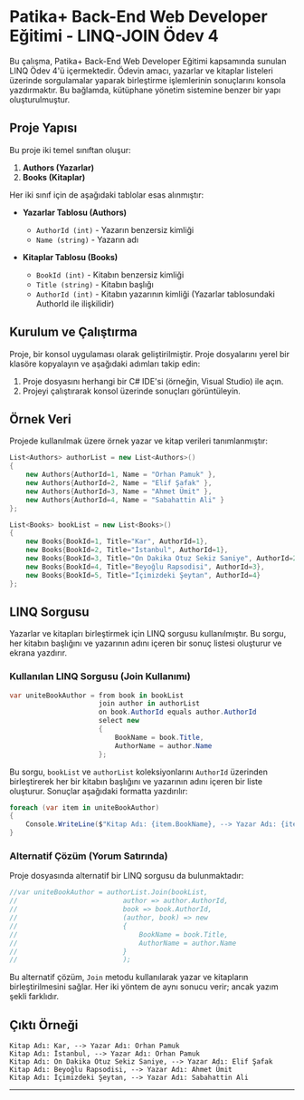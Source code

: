 ﻿

# Patika+ Back-End Web Developer Eğitimi - LINQ-JOIN Ödev 4

Bu çalışma, Patika+ Back-End Web Developer Eğitimi kapsamında sunulan LINQ Ödev 4'ü içermektedir. Ödevin amacı, yazarlar ve kitaplar listeleri üzerinde sorgulamalar yaparak birleştirme işlemlerinin sonuçlarını konsola yazdırmaktır. Bu bağlamda, kütüphane yönetim sistemine benzer bir yapı oluşturulmuştur.

## Proje Yapısı

Bu proje iki temel sınıftan oluşur:
1. **Authors (Yazarlar)**
2. **Books (Kitaplar)**

Her iki sınıf için de aşağıdaki tablolar esas alınmıştır:

- **Yazarlar Tablosu (Authors)**  
  - `AuthorId (int)` - Yazarın benzersiz kimliği  
  - `Name (string)` - Yazarın adı  

- **Kitaplar Tablosu (Books)**  
  - `BookId (int)` - Kitabın benzersiz kimliği  
  - `Title (string)` - Kitabın başlığı  
  - `AuthorId (int)` - Kitabın yazarının kimliği (Yazarlar tablosundaki AuthorId ile ilişkilidir)  

## Kurulum ve Çalıştırma

Proje, bir konsol uygulaması olarak geliştirilmiştir. Proje dosyalarını yerel bir klasöre kopyalayın ve aşağıdaki adımları takip edin:

1. Proje dosyasını herhangi bir C# IDE'si (örneğin, Visual Studio) ile açın.
2. Projeyi çalıştırarak konsol üzerinde sonuçları görüntüleyin.

## Örnek Veri

Projede kullanılmak üzere örnek yazar ve kitap verileri tanımlanmıştır:

```csharp
List<Authors> authorList = new List<Authors>()
{
    new Authors{AuthorId=1, Name = "Orhan Pamuk" },
    new Authors{AuthorId=2, Name = "Elif Şafak" },
    new Authors{AuthorId=3, Name = "Ahmet Ümit" },
    new Authors{AuthorId=4, Name = "Sabahattin Ali" }
};

List<Books> bookList = new List<Books>()
{
    new Books{BookId=1, Title="Kar", AuthorId=1},
    new Books{BookId=2, Title="İstanbul", AuthorId=1},
    new Books{BookId=3, Title="On Dakika Otuz Sekiz Saniye", AuthorId=2},
    new Books{BookId=4, Title="Beyoğlu Rapsodisi", AuthorId=3},
    new Books{BookId=5, Title="İçimizdeki Şeytan", AuthorId=4}
};
```

## LINQ Sorgusu

Yazarlar ve kitapları birleştirmek için LINQ sorgusu kullanılmıştır. Bu sorgu, her kitabın başlığını ve yazarının adını içeren bir sonuç listesi oluşturur ve ekrana yazdırır.

### Kullanılan LINQ Sorgusu (Join Kullanımı)

```csharp
var uniteBookAuthor = from book in bookList
                      join author in authorList
                      on book.AuthorId equals author.AuthorId
                      select new
                      {
                          BookName = book.Title,
                          AuthorName = author.Name
                      };
```

Bu sorgu, `bookList` ve `authorList` koleksiyonlarını `AuthorId` üzerinden birleştirerek her bir kitabın başlığını ve yazarının adını içeren bir liste oluşturur. Sonuçlar aşağıdaki formatta yazdırılır:

```csharp
foreach (var item in uniteBookAuthor)
{
    Console.WriteLine($"Kitap Adı: {item.BookName}, --> Yazar Adı: {item.AuthorName}");
}
```

### Alternatif Çözüm (Yorum Satırında)

Proje dosyasında alternatif bir LINQ sorgusu da bulunmaktadır:

```csharp
//var uniteBookAuthor = authorList.Join(bookList,
//                          author => author.AuthorId,
//                          book => book.AuthorId,
//                          (author, book) => new
//                          {
//                              BookName = book.Title,
//                              AuthorName = author.Name
//                          }
//                          );
```

Bu alternatif çözüm, `Join` metodu kullanılarak yazar ve kitapların birleştirilmesini sağlar. Her iki yöntem de aynı sonucu verir; ancak yazım şekli farklıdır.

## Çıktı Örneği

```plaintext
Kitap Adı: Kar, --> Yazar Adı: Orhan Pamuk
Kitap Adı: İstanbul, --> Yazar Adı: Orhan Pamuk
Kitap Adı: On Dakika Otuz Sekiz Saniye, --> Yazar Adı: Elif Şafak
Kitap Adı: Beyoğlu Rapsodisi, --> Yazar Adı: Ahmet Ümit
Kitap Adı: İçimizdeki Şeytan, --> Yazar Adı: Sabahattin Ali
```


---
